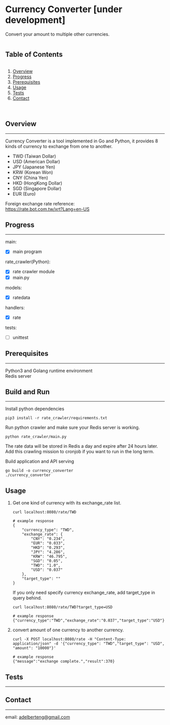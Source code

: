 # Currency Converter [under development]
Convert your amount to multiple other currencies. 

<summary><h2 style="display: inline-block">Table of Contents</h2></summary>
<ol>
  <li><a href="#overview">Overview</a></li>
  <li><a href="#progress">Progress</a></li>
  <li><a href="#prerequisites">Prerequisites</a></li>
  <li><a href="#usage">Usage</a></li>
  <li><a href="#tests">Tests</a></li>
  <li><a href="#contact">Contact</a></li>
</ol>

<br>

## Overview
---
Currency Converter is a tool implemented in Go and Python, it provides 8 kinds of currency to exchange from one to another.

* TWD (Taiwan Dollar)
* USD (American Dollar)
* JPY (Japanese Yen)
* KRW (Korean Won)
* CNY (China Yen)
* HKD (HongKong Dollar)
* SGD (Singapore Dollar)
* EUR (Euro)


Foreign exchange rate reference:   
https://rate.bot.com.tw/xrt?Lang=en-US

## Progress
---
main:
+ [x] main program   

rate_crawler(Python):
+ [x] rate crawler module
+ [x] main.py

models:
+ [x] ratedata

handlers:
+ [x] rate

tests:
+ [ ] unittest


## Prerequisites
---
Python3 and Golang runtime environment   
Redis server   


## Build and Run
---
Install python dependencies
```
pip3 install -r rate_crawler/requirements.txt
```

Run python crawler and make sure your Redis server is working.
```
python rate_crawler/main.py
```
The rate data will be stored in Redis a day and expire after 24 hours later.
Add this crawling mission to cronjob if you want to run in the long term.

Build application and API serving
```
go build -o currency_converter
./currency_converter
```


## Usage
1. Get one kind of currency with its exchange_rate list.
    ```
    curl localhost:8080/rate/TWD

    # example response
    {
        "currency_type": "TWD",
        "exchange_rate": {
            "CNY": "0.234",
            "EUR": "0.033",
            "HKD": "0.293",
            "JPY": "4.286",
            "KRW": "46.795",
            "SGD": "0.05",
            "TWD": "1.0",
            "USD": "0.037"
        },
        "target_type": ""
    }
    ```

    If you only need specify currency exchange_rate, add target_type in query behind.
    ```
    curl localhost:8080/rate/TWD?target_type=USD

    # example response
    {"currency_type":"TWD","exchange_rate":"0.037","target_type":"USD"}
    ```

2. convert amount of one currency to another currency.
    ```
    curl -X POST localhost:8080/rate -H "Content-Type: application/json" -d '{"currency_type": "TWD","target_type": "USD", "amount": "10000"}'

    # example response
    {"message":"exchange complete.","result":370}
    ```


## Tests
---



## Contact
---
email: adelberteng@gmail.com